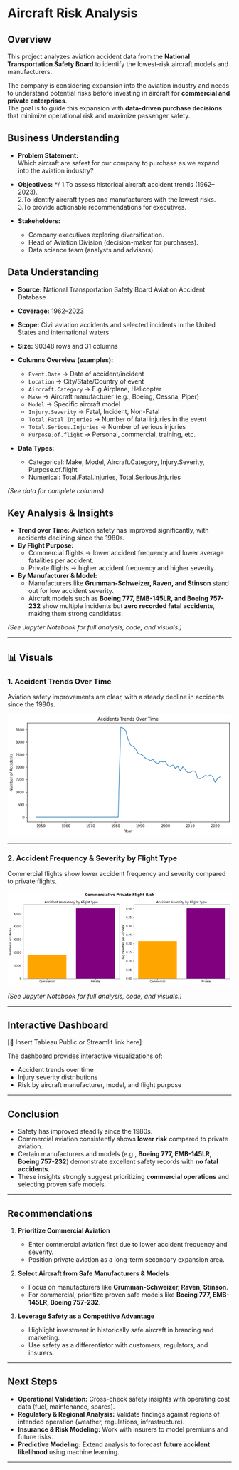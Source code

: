 # Aircraft Risk Analysis

## Overview
This project analyzes aviation accident data from the **National Transportation Safety Board** to identify the lowest-risk aircraft models and manufacturers.  

The company is considering expansion into the aviation industry and needs to understand potential risks before investing in aircraft for **commercial and private enterprises**.  
The goal is to guide this expansion with **data-driven purchase decisions** that minimize operational risk and maximize passenger safety.  



## Business Understanding
- **Problem Statement:**  
  Which aircraft are safest for our company to purchase as we expand into the aviation industry?

- **Objectives:**  */
  1.To assess historical aircraft accident trends (1962–2023).  
  2.To identify aircraft types and manufacturers with the lowest risks.  
  3.To provide actionable recommendations for executives.  

- **Stakeholders:**  
  - Company executives exploring diversification.  
  - Head of Aviation Division (decision-maker for purchases).  
  - Data science team (analysts and advisors).  



## Data Understanding
- **Source:** National Transportation Safety Board Aviation Accident Database  
- **Coverage:** 1962–2023  
- **Scope:** Civil aviation accidents and selected incidents in the United States and international waters  

- **Size:** 90348 rows and 31 columns

- **Columns Overview (examples):**  
  - `Event.Date` → Date of accident/incident  
  - `Location` → City/State/Country of event  
  - `Aircraft.Category` → E.g.Airplane, Helicopter
  - `Make` → Aircraft manufacturer (e.g., Boeing, Cessna, Piper)  
  - `Model` → Specific aircraft model  
  - `Injury.Severity` → Fatal, Incident, Non-Fatal  
  - `Total.Fatal.Injuries` → Number of fatal injuries in the event  
  - `Total.Serious.Injuries` → Number of serious injuries
  - `Purpose.of.flight` → Personal, commercial, training, etc.  

- **Data Types:**  
  - Categorical: Make, Model, Aircraft.Category, Injury.Severity, Purpose.of.flight  
  - Numerical: Total.Fatal.Injuries, Total.Serious.Injuries

*(See data for complete columns)*

## Key Analysis & Insights
- **Trend over Time:** Aviation safety has improved significantly, with accidents declining since the 1980s.  
- **By Flight Purpose:**  
  - Commercial flights → lower accident frequency and lower average fatalities per accident.  
  - Private flights → higher accident frequency and higher severity.  
- **By Manufacturer & Model:**  
  - Manufacturers like **Grumman-Schweizer, Raven, and Stinson** stand out for low accident severity.  
  - Aircraft models such as **Boeing 777, EMB-145LR, and Boeing 757-232** show multiple incidents but **zero recorded fatal accidents**, making them strong candidates.  

*(See Jupyter Notebook for full analysis, code, and visuals.)*

---

## 📊 Visuals

### 1. Accident Trends Over Time  
Aviation safety improvements are clear, with a steady decline in accidents since the 1980s.  

![Accident Trends Over Time](images/accident_trends.png)  

---

### 2. Accident Frequency & Severity by Flight Type  
Commercial flights show lower accident frequency and severity compared to private flights.  

![Frequency and Severity by Flight Type](images/frequency_severity.png)  


*(See Jupyter Notebook for full analysis, code, and visuals.)*


---



## Interactive Dashboard
[🔗 Insert Tableau Public or Streamlit link here]  

The dashboard provides interactive visualizations of:  
- Accident trends over time  
- Injury severity distributions  
- Risk by aircraft manufacturer, model, and flight purpose

---

## Conclusion
- Safety has improved steadily since the 1980s.  
- Commercial aviation consistently shows **lower risk** compared to private aviation.  
- Certain manufacturers and models (e.g., **Boeing 777, EMB-145LR, Boeing 757-232**) demonstrate excellent safety records with **no fatal accidents**.  
- These insights strongly suggest prioritizing **commercial operations** and selecting proven safe models.  

---

## Recommendations
1. **Prioritize Commercial Aviation**  
   - Enter commercial aviation first due to lower accident frequency and severity.  
   - Position private aviation as a long-term secondary expansion area.  

2. **Select Aircraft from Safe Manufacturers & Models**  
   - Focus on manufacturers like **Grumman-Schweizer, Raven, Stinson**.  
   - For commercial, prioritize proven safe models like **Boeing 777, EMB-145LR, Boeing 757-232**.  

3. **Leverage Safety as a Competitive Advantage**  
   - Highlight investment in historically safe aircraft in branding and marketing.  
   - Use safety as a differentiator with customers, regulators, and insurers.  

---

## Next Steps
- **Operational Validation:** Cross-check safety insights with operating cost data (fuel, maintenance, spares).  
- **Regulatory & Regional Analysis:** Validate findings against regions of intended operation (weather, regulations, infrastructure).  
- **Insurance & Risk Modeling:** Work with insurers to model premiums and future risks.  
- **Predictive Modeling:** Extend analysis to forecast **future accident likelihood** using machine learning.  

---
